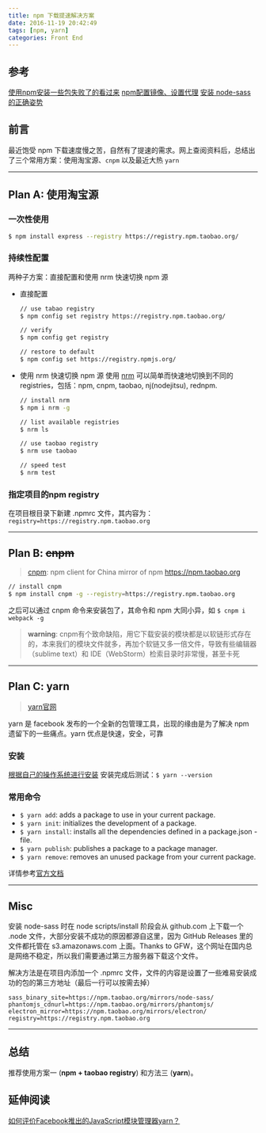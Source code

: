 ```yaml
---
title: npm 下载提速解决方案
date: 2016-11-19 20:42:49
tags: [npm, yarn]
categories: Front End
---
```


## 参考

[使用npm安装一些包失败了的看过来](https://cnodejs.org/topic/4f9904f9407edba21468f31e)
[npm配置镜像、设置代理](https://segmentfault.com/a/1190000002589144)
[安装 node-sass 的正确姿势](https://github.com/lmk123/blog/issues/28)

## 前言

最近饱受 npm 下载速度慢之苦，自然有了提速的需求。网上查阅资料后，总结出了三个常用方案：使用淘宝源、`cnpm` 以及最近大热 `yarn`
<!-- more -->

---
## Plan A: 使用淘宝源

### 一次性使用
``` bash
$ npm install express --registry https://registry.npm.taobao.org/
```

### 持续性配置
两种子方案：直接配置和使用 nrm 快速切换 npm 源
- 直接配置
  ``` bash
  // use tabao registry
  $ npm config set registry https://registry.npm.taobao.org/

  // verify
  $ npm config get registry
  ```
  ``` bash
  // restore to default
  $ npm config set https://registry.npmjs.org/
  ```

- 使用 nrm 快速切换 npm 源
  使用 [nrm](https://github.com/Pana/nrm) 可以简单而快速地切换到不同的 registries，包括：npm, cnpm, taobao, nj(nodejitsu), rednpm.
  ``` bash
  // install nrm
  $ npm i nrm -g

  // list available registries
  $ nrm ls

  // use taobao registry
  $ nrm use taobao

  // speed test
  $ nrm test
  ```

### 指定项目的npm registry
在项目根目录下新建 .npmrc 文件，其内容为：`registry=https://registry.npm.taobao.org
`

---

## Plan B: ~~cnpm~~
> [cnpm](https://github.com/cnpm/cnpm): npm client for China mirror of npm https://npm.taobao.org


``` bash
// install cnpm
$ npm install cnpm -g --registry=https://registry.npm.taobao.org
```
之后可以通过 cnpm 命令来安装包了，其命令和 npm 大同小异，如
`$ cnpm i webpack -g`

> **warning**: cnpm有个致命缺陷，用它下载安装的模块都是以软链形式存在的，本来我们的模块文件就多，再加个软链又多一倍文件，导致有些编辑器（sublime text）和 IDE（WebStorm）检索目录时非常慢，甚至卡死

---
## Plan C: yarn
> [yarn官网](https://yarnpkg.com)

yarn 是 facebook 发布的一个全新的包管理工具，出现的缘由是为了解决 npm 遗留下的一些痛点。yarn 优点是快速，安全，可靠

### 安装
[根据自己的操作系统进行安装](https://yarnpkg.com/en/docs/install)
安装完成后测试：`$ yarn --version`

### 常用命令
- `$ yarn add`: adds a package to use in your current package.
- `$ yarn init`: initializes the development of a package.
- `$ yarn install`: installs all the dependencies defined in a package.json - file.
- `$ yarn publish`: publishes a package to a package manager.
- `$ yarn remove`: removes an unused package from your current package.

详情参考[官方文档](https://yarnpkg.com/en/docs/cli/)

---
## Misc

安装 node-sass 时在 node scripts/install 阶段会从 github.com 上下载一个 .node 文件，大部分安装不成功的原因都源自这里，因为 GitHub Releases 里的文件都托管在 s3.amazonaws.com 上面。Thanks to GFW，这个网址在国内总是网络不稳定，所以我们需要通过第三方服务器下载这个文件。

解决方法是在项目内添加一个 .npmrc 文件，文件的内容是设置了一些难易安装成功的包的第三方地址（最后一行可以按需去掉）

```
sass_binary_site=https://npm.taobao.org/mirrors/node-sass/
phantomjs_cdnurl=https://npm.taobao.org/mirrors/phantomjs/
electron_mirror=https://npm.taobao.org/mirrors/electron/
registry=https://registry.npm.taobao.org
```
---
## 总结

推荐使用方案一 (**npm + taobao registry**) 和方法三 (**yarn**)。

## 延伸阅读

[如何评价Facebook推出的JavaScript模块管理器yarn？](https://www.zhihu.com/question/51502849)
